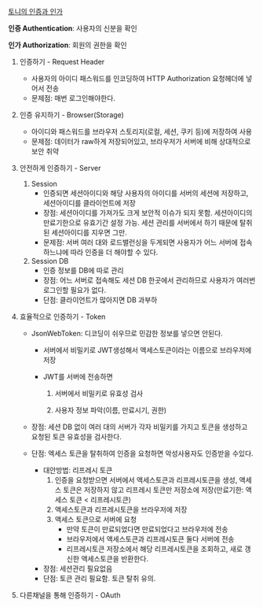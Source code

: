 [토니의 인증과 인가](https://www.youtube.com/watch?v=y0xMXlOAfss)

**인증 Authentication**: 사용자의 신분을 확인

**인가 Authorization**: 회원의 권한을 확인



1. 인증하기 - Request Header

   - 사용자의 아이디 패스워드를 인코딩하여 HTTP Authorization 요청헤더에 넣어서 전송
   - 문제점: 매번 로그인해야한다.

2. 인증 유지하기 - Browser(Storage)

   - 아이디와 패스워드를 브라우저 스토리지(로컬, 세션, 쿠키 등)에 저장하여 사용
   - 문제점: 데이터가 raw하게 저장되어있고, 브라우저가 서버에 비해 상대적으로 보안 취약

3. 안전하게 인증하기 - Server

   1. Session
      - 인증되면 세션아이디와 해당 사용자의 아이디를 서버의 세션에 저장하고, 세션아이디를 클라이언트에 저장
      - 장점: 세션아이디를 가져가도 크게 보안적 이슈가 되지 못함. 세션아이디의 만료기한으로 유효기간 설정 가능. 세션 관리를 서버에서 하기 때문에 탈취된 세션아이디를 지우면 그만.
      - 문제점: 서버 여러 대와 로드밸런싱을 두게되면 사용자가 어느 서버에 접속하느냐에 따라 인증을 더 해야할 수 있다.
   2. Session DB
      - 인증 정보를 DB에 따로 관리
      - 장점: 어느 서버로 접속해도 세션 DB 한곳에서 관리하므로 사용자가 여러번 로그인할 필요가 없다.
      - 단점: 클라이언트가 많아지면 DB 과부하

4. 효율적으로 인증하기 - Token

   - JsonWebToken: 디코딩이 쉬우므로 민감한 정보를 넣으면 안된다.

     - 서버에서 비밀키로 JWT생성해서 액세스토큰이라는 이름으로 브라우저에 저장

     - JWT를 서버에 전송하면

       1. 서버에서 비밀키로 유효성 검사

       2. 사용자 정보 파악(이름, 만료시기, 권한)

   - 장점: 세션 DB 없이 여러 대의 서버가 각자 비밀키를 가지고 토큰을 생성하고 요청된 토큰 유효성을 검사한다.

   - 단점: 엑세스 토큰을 탈취하여 인증을 요청하면 악성사용자도 인증받을 수있다.

     - 대안방법: 리프레시 토큰
       1. 인증을 요청받으면 서버에서 액세스토큰과 리프레시토큰을 생성, 액세스 토큰은 저장하지 않고 리프레시 토큰만 저장소에 저장(만료기한: 액세스 토큰 < 리프레시토큰)
       2. 액세스토큰과 리프레시토큰을 브라우저에 저장
       3. 액세스 토큰으로 서버에 요청
          - 만약 토큰이 만료되었다면 만료되었다고 브라우저에 전송
          - 브라우저에서 액세스토큰과 리프레시토큰 둘다 서버에 전송
          - 리프레시토큰 저장소에서 해당 리프레시토큰을 조회하고, 새로 갱신한 액세스토큰을 반환한다.
     - 장점: 세션관리 필요없음
     - 단점: 토큰 관리 필요함. 토큰 탈취 유의.

5. 다른채널을 통해 인증하기 - OAuth



